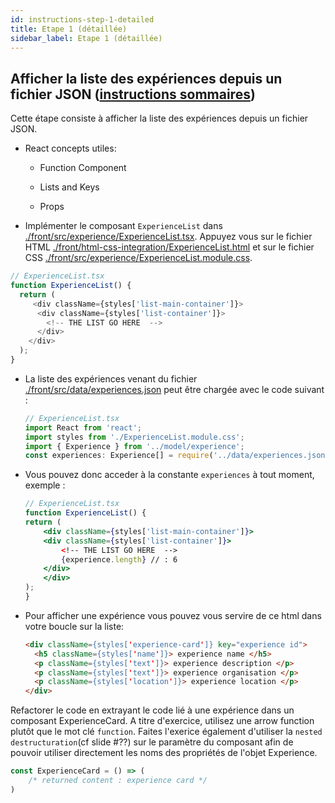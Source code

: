 ```yaml
---
id: instructions-step-1-detailed
title: Etape 1 (détaillée)
sidebar_label: Etape 1 (détaillée)
---
```


## Afficher la liste des expériences depuis un fichier JSON ([instructions sommaires](./step-1-summary.md))

Cette étape consiste à afficher la liste des expériences depuis un fichier JSON.

- React concepts utiles:

  - Function Component

  - Lists and Keys

  - Props

- Implémenter le composant `ExperienceList` dans [./front/src/experience/ExperienceList.tsx](./front/src/experience/ExperienceList.tsx). Appuyez vous sur le fichier HTML [./front/html-css-integration/ExperienceList.html](./front/html-css-integration/ExperienceList.html) et sur le fichier CSS [./front/src/experience/ExperienceList.module.css](./front/src/experience/ExperienceList.module.css).

```js
// ExperienceList.tsx
function ExperienceList() {
  return (
     <div className={styles['list-main-container']}>
      <div className={styles['list-container']}>
        <!-- THE LIST GO HERE  -->
      </div>
    </div>
  );
}
```

- La liste des expériences venant du fichier [./front/src/data/experiences.json](./front/src/data/experiences.json) peut être chargée avec le code suivant :

  ```typescript
  // ExperienceList.tsx
  import React from 'react';
  import styles from './ExperienceList.module.css';
  import { Experience } from '../model/experience';
  const experiences: Experience[] = require('../data/experiences.json');
  ```

- Vous pouvez donc acceder à la constante `experiences` à tout moment, exemple :

  ```jsx
  // ExperienceList.tsx
  function ExperienceList() {
  return (
      <div className={styles['list-main-container']}>
      <div className={styles['list-container']}>
          <!-- THE LIST GO HERE  -->
          {experience.length} // : 6
      </div>
      </div>
  );
  }
  ```

- Pour afficher une expérience vous pouvez vous servire de ce html dans votre boucle sur la liste:

  ```html
  <div className={styles['experience-card']} key="experience id">
    <h5 className={styles['name']}> experience name </h5>
    <p className={styles['text']}> experience description </p>
    <p className={styles['text']}> experience organisation </p>
    <p className={styles['location']}> experience location </p>
  </div>
  ```

Refactorer le code en extrayant le code lié à une expérience dans un composant ExperienceCard. A titre d'exercice, utilisez une arrow function plutôt que le mot clé `function`. Faites l'exerice également d'utiliser la `nested destructuration`(cf slide #??) sur le paramètre du composant afin de pouvoir utiliser directement les noms des propriétés de l'objet Experience.

```ts
const ExperienceCard = () => (
    /* returned content : experience card */
)
```

